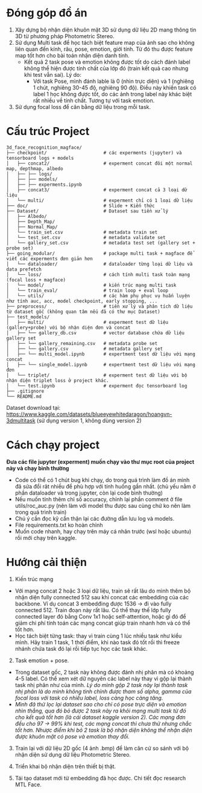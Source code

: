 # Đóng góp đồ án

1. Xây dựng bộ nhận diện khuôn mặt 3D sử dụng dữ liệu 2D mang thông tin 3D từ phương pháp Photometric Stereo.
2. Sử dụng Multi task để học tách biệt feature map của ảnh sao cho không liên quan đến kính, râu, pose, emotion, giới tính. Từ đó thu được feature map tốt hơn cho bài toán nhận diện danh tính.
    - Kết quả 2 task pose và emotion không được tốt do cách đánh label không thể hiện được tính chất của lớp đó (train kết quả cao nhưng khi test vẫn sai). Lý do: 
        - Với task Pose, mình đánh lable là 0 (nhìn trực diện) và 1 (nghiêng 1 chút, nghiêng 30-45 độ, nghiêng 90 độ). Điều này khiến task có label 1 học không được tốt, do các ảnh trong label này khác biệt rất nhiều về tính chất. Tương tự với task emotion. 
3. Sử dụng focal loss để cân bằng dữ liệu trong mỗi task.

# Cấu trúc Project

```plaintext
3d_face_recognition_magface/
├── checkpoint/                     # các experments (jupyter) và tensorboard logs + models
│   ├── concat2/                    # experment concat đôi một normal map, depthmap, albedo
│   ├── ├── logs/
│   ├── ├── models/
│   ├── ├── experments.ipynb
│   ├── concat3/                    # experment concat cả 3 loại dữ liệu
│   └── multi/                      # experment chỉ có 1 loại dữ liệu
├── doc/                            # Slide + Kiến thức
├── Dataset/                        # Dataset sau tiền xử lý
│   ├── Albedo/                     
│   ├── Depth_Map/
│   ├── Normal_Map/
│   └── train_set.csv               # metadata train set
│   └── test_set.csv                # metadata validate set
│   └── gallery_set.csv             # metadata test set (gallery set + probe set)
├── going_modular/                  # package multi task + magface để viết các experments đơn giản hơn
│   └── dataloader/                 # dataloader từng loại dữ liệu và data prefetch
│   └── loss/                       # cách tính multi task toàn mạng (focal loss + magface)
│   └── model/                      # kiến trúc mạng multi task
│   └── train_eval/                 # train loop + eval loop
│   └── utils/                      # các hàm phụ phục vụ huấn luyện như tính auc, acc, model checkpoint, early stopping, ...
├── preprocess/                     # tiền xử lý và phân tích dữ liệu từ dataset gốc (không quan tâm nếu đã có thư mục Dataset)
├── test_models/
│   ├── multi/                      # experment test dữ liệu (gallery+probe) với bộ nhận diện đơn và concat
│   ├── └── gallery_db.csv          # vector database chứa dữ liệu gallery set
│   ├── └── gallery_remaining.csv   # metadata probe set
│   ├── └── gallery.csv             # metadata gallery set
│   ├── └── multi_model.ipynb       # expertment test dữ liệu với mạng concat
│   ├── └── single_model.ipynb      # expertment test dữ liệu với mạng đơn
│   └── triplet/                    # experment test dữ liệu với bộ nhận diện triplet loss ở project khác.
│   └── test.ipynb                  # experment đọc tensorboard log
├── .gitignore
└── README.md
```

Dataset download tại: https://www.kaggle.com/datasets/blueeyewhitedaragon/hoangvn-3dmultitask (sử dụng version 1, không dùng version 2)

# Cách chạy project

**Đưa các file jupyter (experment) muốn chạy vào thư mục root của project này và chạy bình thường**
- Code có thể có 1 chút bug khi chạy, do trong quá trình làm đồ án mình đã sửa đổi rât nhiều để phù hợp với tính huống gần nhất. (chủ yếu nằm ở phần dataloader và trong jupyter, còn lại code bình thường)
- Nếu muốn tính thêm chỉ số accuracy, chỉnh lại phần comment ở file utils/roc_auc.py (nên làm với model thu được sau cùng chứ ko nên làm trong quá trình train)
- Chú ý cần đọc kỹ cẩn thận lại các đường dẫn lưu log và models.
- File requirements.txt ko hoàn chỉnh
- Muốn code nhanh, hay chạy trên máy cá nhân trước (wsl hoặc ubuntu) rồi mới chạy trên kaggle.

# Hướng cải thiện

1. Kiến trúc mạng
- Với mạng concat 2 hoặc 3 loại dữ liệu, train sẽ rất lâu do mình thêm bộ nhận diện fully connected 512 sau khi concat các embedding của các backbone. Ví dụ concat 3 embedđing được 1536 -> đi vào fully connected 512. Train đoạn này rất lâu. Có thể thay thế lớp fully connected layer đó bằng Conv 1x1 hoặc self-attention, hoặc gì đó để giảm chi phí tính toán các mạng concat giúp train nhanh hơn và có thể tốt hơn.
- Học tách biệt từng task: thay vì train cùng 1 lúc nhiều task như kiểu mình. Hãy train 1 task, 1 thời điểm, khi nào task đó tốt rồi thì freeze nhánh chứa task đó lại rồi tiếp tục học các task khác.

2. Task emotion + pose.
- Trong dataset gốc, 2 task này không được đánh nhị phân mà có khoảng 4-5 label. Có thể xem xét dữ nguyên các label này thay vì gộp lại thành task nhị phân như của mình. *Lý do mình gộp 2 task này lại thành task nhị phân là do mình không tinh chỉnh được tham số alpha, gamma của focal loss với task có nhiều label, loss càng học càng tăng.*
- *Mình đã thử lọc lại dataset sao cho chỉ có pose trực diện và emotion nhìn thẳng, qua đó bỏ được 2 task này ra khỏi mạng multi task từ đó cho kết quả tốt hơn (là cái dataset kaggle version 2). Các mạng đơn đều cho 97 -> 99% khi test, các mạng concat thì chưa thử nhưng chắc tốt hơn. Nhược điểm khi bỏ 2 task là bộ nhận diện không thể nhận diện được khuôn mặt có pose và emotion thay đổi.*

3. Train lại với dữ liệu 2D gốc (4 ảnh .bmp) để làm căn cứ so sánh với bộ nhận diện sử dụng dữ liệu Photometric Stereo.

4. Triển khai bộ nhận diện trên thiết bị thật.

5. Tái tạo dataset mới từ embedding đã học được. Chi tiết đọc research MTL Face.
